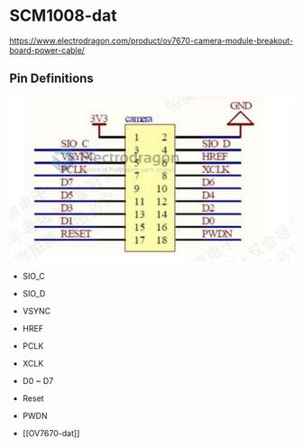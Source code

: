 
# SCM1008-dat 

https://www.electrodragon.com/product/ov7670-camera-module-breakout-board-power-cable/



## Pin Definitions 

![](2023-11-08-13-34-34.png)

- SIO_C
- SIO_D
- VSYNC
- HREF
- PCLK
- XCLK
- D0 ~ D7 
- Reset 
- PWDN

- [[OV7670-dat]]